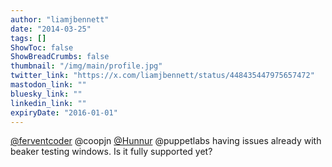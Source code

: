 ```yaml
---
author: "liamjbennett"
date: "2014-03-25"
tags: []
ShowToc: false
ShowBreadCrumbs: false
thumbnail: "/img/main/profile.jpg"
twitter_link: "https://x.com/liamjbennett/status/448435447975657472"
mastodon_link: ""
bluesky_link: ""
linkedin_link: ""
expiryDate: "2016-01-01"
---
```


[@ferventcoder](https://x.com/ferventcoder) @coopjn [@Hunnur](https://x.com/Hunnur) @puppetlabs having issues already with beaker testing windows. Is it fully supported yet?

